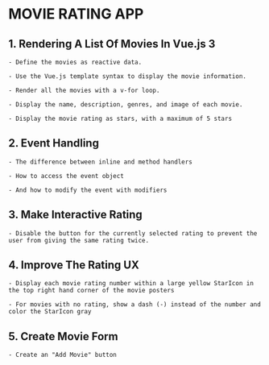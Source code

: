 # MOVIE RATING APP 

  ## 1. Rendering A List Of Movies In Vue.js 3 
    - Define the movies as reactive data.

    - Use the Vue.js template syntax to display the movie information.
    
    - Render all the movies with a v-for loop.

    - Display the name, description, genres, and image of each movie.

    - Display the movie rating as stars, with a maximum of 5 stars


  ## 2. Event Handling
    - The difference between inline and method handlers

    - How to access the event object
    
    - And how to modify the event with modifiers


## 3. Make Interactive Rating
    - Disable the button for the currently selected rating to prevent the user from giving the same rating twice.


## 4. Improve The Rating UX
    - Display each movie rating number within a large yellow StarIcon in the top right hand corner of the movie posters
    
    - For movies with no rating, show a dash (-) instead of the number and color the StarIcon gray


## 5. Create Movie Form
    - Create an "Add Movie" button